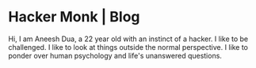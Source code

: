 # Hacker Monk | Blog

Hi, I am Aneesh Dua, a 22 year old with an instinct of a hacker. I like to be challenged. I like to look at things outside the normal perspective. I like to ponder over human psychology and life's unanswered questions.


